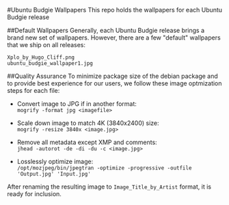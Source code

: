 #Ubuntu Budgie Wallpapers
This repo holds the wallpapers for each Ubuntu Budgie release

##Default Wallpapers
Generally, each Ubuntu Budgie release brings a brand new set of wallpapers. However, there are a few "default" wallpapers that we ship on all releases:
```
Xplo_by_Hugo_Cliff.png
ubuntu_budgie_wallpaper1.jpg
```

##Quality Assurance
To minimize package size of the debian package and to provide best experience for our users, we follow these image optmization steps for each file:

- Convert image to JPG if in another format:  
`mogrify -format jpg <imagefile>`

- Scale down image to match 4K (3840x2400) size:  
`mogrify -resize 3840x <image.jpg>`

- Remove all metadata except XMP and comments:  
`jhead -autorot -de -di -du -c <image.jpg>`

- Losslessly optimize image:  
`/opt/mozjpeg/bin/jpegtran -optimize -progressive -outfile 'Output.jpg' 'Input.jpg'`

After renaming the resulting image to `Image_Title_by_Artist` format, it is ready for inclusion.
